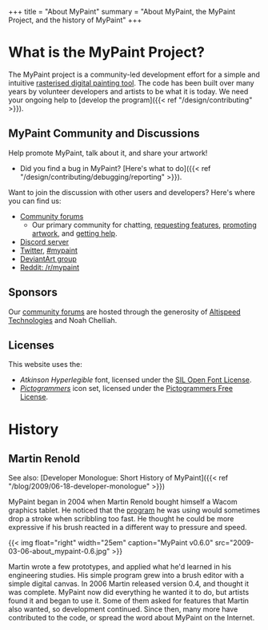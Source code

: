 +++
title = "About MyPaint"
summary = "About MyPaint, the MyPaint Project, and the history of MyPaint"
+++

# What is the MyPaint Project?
The MyPaint project is a community-led development effort for a simple and intuitive
[rasterised digital painting tool][wiki-raster].
The code has been built over many years by volunteer developers and artists to be
what it is today. We need your ongoing help to [develop the program]({{< ref "/design/contributing" >}}).

[wiki-raster]: https://en.wikipedia.org/wiki/Raster_graphics_editor

## MyPaint Community and Discussions
Help promote MyPaint, talk about it, and share your artwork!
* Did you find a bug in MyPaint? [Here's what to do]({{< ref "/design/contributing/debugging/reporting" >}}).

Want to join the discussion with other users and developers? Here's where you can find us:
* [Community forums][forums]
    * Our primary community for chatting, [requesting features][forums-req], [promoting artwork][forums-promote], and [getting help][forums-support].
* [Discord server][discord]
* [Twitter][twitter], [#mypaint][twitter-community]
* [DeviantArt group][deviantart-community]
* [Reddit: /r/mypaint][reddit-community]

[forums]: https://community.mypaint.org/
[forums-req]: https://community.mypaint.org/c/feature-requests
[forums-promote]: https://community.mypaint.org/c/artshowcase
[forums-support]: https://community.mypaint.org/c/support
[discord]: https://discord.gg/TzCbFSCdwf
[twitter]: https://twitter.com/MyPaintApp
[twitter-community]: https://twitter.com/search?q=%23MyPaint
[reddit-community]: https://www.reddit.com/r/mypaint
[deviantart-community]: http://mypaint.deviantart.com/

## Sponsors
Our [community forums][forums] are hosted through the generosity of [Altispeed Technologies](https://altispeed.com/) and Noah Chelliah.

## Licenses
This website uses the:
- *Atkinson Hyperlegible* font, licensed under the [SIL Open Font
License][OFL].
- *[Pictogrammers][Pictogrammers]* icon set, licensed
under the [Pictogrammers Free License][Pictogrammers-license].

[OFL]: https://scripts.sil.org/cms/scripts/page.php?site_id=nrsi&id=OFL
[Pictogrammers]: https://pictogrammers.com/docs/general/license/
[Pictogrammers-license]: https://www.apache.org/licenses/LICENSE-2.0

# History

## Martin Renold
See also: [Developer Monologue: Short History of MyPaint]({{< ref "/blog/2009/06-18-developer-monologue" >}})

MyPaint began in 2004 when Martin Renold bought himself a Wacom 
graphics tablet. He noticed that the [program][gimp] he was using would 
sometimes drop a stroke when scribbling too fast. He thought he could 
be more expressive if his brush reacted in a different way to pressure 
and speed.

{{< img float="right" width="25em" caption="MyPaint v0.6.0" src="2009-03-06-about_mypaint-0.6.jpg" >}}

Martin wrote a few prototypes, and applied what he'd learned in his 
engineering studies. His simple program grew into a brush editor with a 
simple digital canvas. In 2006 Martin released version 0.4, and thought 
it was complete. MyPaint now did everything he wanted it to do, but 
artists found it and began to use it. Some of them asked for features 
that Martin also wanted, so development continued. Since then, many 
more have contributed to the code, or spread the word about MyPaint on 
the Internet.

[gimp]: http://gimp.org
[revoy]: http://davidrevoy.com
[da]: http://mypaint.deviantart.com/
[mypaint-ss-1]: "MyPaint-0.6" 
